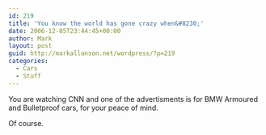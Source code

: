 ```yaml
---
id: 219
title: 'You know the world has gone crazy when&#8230;'
date: 2006-12-05T23:44:45+00:00
author: Mark
layout: post
guid: http://markallanson.net/wordpress/?p=219
categories:
  - Cars
  - Stuff
---
```

You are watching CNN and one of the advertisments is for BMW Armoured and Bulletproof cars, for your peace of mind. 

Of course.